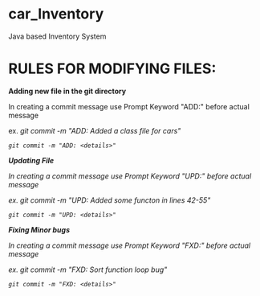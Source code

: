 # car_Inventory
Java based Inventory System 

# RULES FOR MODIFYING FILES:

<b>Adding new file in the git directory</b>

In creating a commit message use Prompt Keyword "ADD:" before 
actual message
    
ex. <i>git commit -m "ADD: Added a class file for cars"<i>

    git commit -m "ADD: <details>"

<b>Updating File</b>

In creating a commit message use Prompt Keyword "UPD:" before 
actual message
    
ex. <i>git commit -m "UPD: Added some functon in lines 42-55"<i>

    git commit -m "UPD: <details>"

<b>Fixing Minor bugs</b>

In creating a commit message use Prompt Keyword "FXD:" before 
actual message
    
ex. <i>git commit -m "FXD: Sort function loop bug"<i>

    git commit -m "FXD: <details>"
